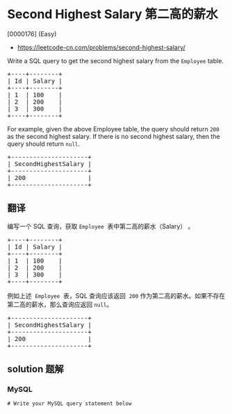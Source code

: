 # Second Highest Salary 第二高的薪水

[0000176] (Easy)

- https://leetcode-cn.com/problems/second-highest-salary/

Write a SQL query to get the second highest salary from the `Employee` table.

<pre>+----+--------+
| Id | Salary |
+----+--------+
| 1  | 100    |
| 2  | 200    |
| 3  | 300    |
+----+--------+
</pre>

For example, given the above Employee table, the query should return `200` as the second highest salary. If there is no second highest salary, then the query should return `null`.

<pre>+---------------------+
| SecondHighestSalary |
+---------------------+
| 200                 |
+---------------------+
</pre>

## 翻译

编写一个 SQL 查询，获取 `Employee`  表中第二高的薪水（Salary） 。

<pre>+----+--------+
| Id | Salary |
+----+--------+
| 1  | 100    |
| 2  | 200    |
| 3  | 300    |
+----+--------+
</pre>

例如上述  `Employee`  表，SQL 查询应该返回  `200` 作为第二高的薪水。如果不存在第二高的薪水，那么查询应返回 `null`。

<pre>+---------------------+
| SecondHighestSalary |
+---------------------+
| 200                 |
+---------------------+
</pre>

## solution 题解

### MySQL

```mysql
# Write your MySQL query statement below

```
